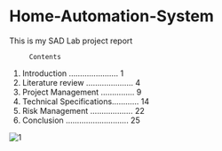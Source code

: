 # Home-Automation-System
This is my SAD Lab project report

         Contents 
1. Introduction …………………. 1
2. Literature review ………………… 4
3. Project Management …………… 9
4. Technical Specifications………... 14
5. Risk Management ………………. 22
6. Conclusion ………………………. 25
 
 ![1](https://user-images.githubusercontent.com/78270149/120136814-cff43080-c1f4-11eb-9bb1-cd5f823346de.jpg)
